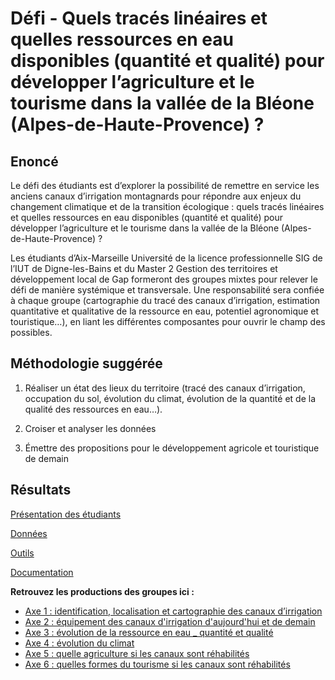 # Défi - Quels tracés linéaires et quelles ressources en eau disponibles (quantité et qualité) pour développer l’agriculture et le tourisme dans la vallée de la Bléone (Alpes-de-Haute-Provence) ?

## Enoncé 

Le défi des étudiants est d’explorer la possibilité de remettre en service les anciens canaux d’irrigation montagnards pour répondre aux enjeux du changement climatique et de la transition écologique : quels tracés linéaires et quelles ressources en eau disponibles (quantité et qualité) pour développer l’agriculture et le tourisme dans la vallée de la Bléone (Alpes-de-Haute-Provence) ?

Les étudiants d’Aix-Marseille Université de la licence professionnelle SIG de l’IUT de Digne-les-Bains et du Master 2 Gestion des territoires et développement local de Gap formeront des groupes mixtes pour relever le défi de manière systémique et transversale. Une responsabilité sera confiée à chaque groupe (cartographie du tracé des canaux d’irrigation, estimation quantitative et qualitative de la ressource en eau, potentiel agronomique et touristique…), en liant les différentes composantes pour ouvrir le champ des possibles. 

## Méthodologie suggérée

1. Réaliser un état des lieux du territoire (tracé des canaux d’irrigation, occupation du sol, évolution du climat, évolution de la quantité et de la qualité des ressources en eau…).

2. Croiser et analyser les données

3. Émettre des propositions pour le développement agricole et touristique de demain

## Résultats 

[Présentation des étudiants](https://github.com/CRIGE-PACA-lab/hackathon_crige_2025/raw/refs/heads/main/resultats/Digne/D%C3%A9fi%205%20-%20canaux%20de%20la%20Bl%C3%A9one/Pr%C3%A9sentation.zip)

[Données](https://github.com/CRIGE-PACA-lab/hackathon_crige_2025/tree/main/resultats/Digne/D%C3%A9fi%205%20-%20canaux%20de%20la%20Bl%C3%A9one/DATA)

[Outils](https://github.com/CRIGE-PACA-lab/hackathon_crige_2025/tree/main/resultats/Digne/D%C3%A9fi%205%20-%20canaux%20de%20la%20Bl%C3%A9one/OUTILS)

[Documentation](https://github.com/CRIGE-PACA-lab/hackathon_crige_2025/tree/main/resultats/Digne/D%C3%A9fi%205%20-%20canaux%20de%20la%20Bl%C3%A9one/Documents)

**Retrouvez les productions des groupes ici :**

* [Axe 1 : identification, localisation et cartographie des canaux d’irrigation](https://github.com/CRIGE-PACA-lab/hackathon_crige_2025/tree/main/resultats/Digne/D%C3%A9fi%205%20-%20canaux%20de%20la%20Bl%C3%A9one/Axe%201%20_%20identification%2C%20localisation%20et%20cartographie%20des%20canaux%20d%E2%80%99irrigation)
* [Axe 2 : équipement des canaux d'irrigation d'aujourd'hui et de demain](https://github.com/CRIGE-PACA-lab/hackathon_crige_2025/tree/main/resultats/Digne/D%C3%A9fi%205%20-%20canaux%20de%20la%20Bl%C3%A9one/Axe%202%20_%20%C3%A9quipement%20des%20canaux%20d'irrigation%20d'aujourd'hui%20et%20de%20demain)
* [Axe 3 : évolution de la ressource en eau _ quantité et qualité](https://github.com/CRIGE-PACA-lab/hackathon_crige_2025/tree/main/resultats/Digne/D%C3%A9fi%205%20-%20canaux%20de%20la%20Bl%C3%A9one/Axe%203%20_%20%C3%A9volution%20de%20la%20ressource%20en%20eau%20_%20quantit%C3%A9%20et%20qualit%C3%A9)
* [Axe 4 : évolution du climat](https://github.com/CRIGE-PACA-lab/hackathon_crige_2025/tree/main/resultats/Digne/D%C3%A9fi%205%20-%20canaux%20de%20la%20Bl%C3%A9one/Axe%204%20_%20%C3%A9volution%20du%20climat)
* [Axe 5 : quelle agriculture si les canaux sont réhabilités](https://github.com/CRIGE-PACA-lab/hackathon_crige_2025/tree/main/resultats/Digne/D%C3%A9fi%205%20-%20canaux%20de%20la%20Bl%C3%A9one/Axe%205%20_%20agriculture%20_%20quelle%20agriculture%20si%20les%20canaux%20sont%20r%C3%A9habilit%C3%A9s%20_)
* [Axe 6 : quelles formes du tourisme si les canaux sont réhabilités](https://github.com/CRIGE-PACA-lab/hackathon_crige_2025/tree/main/resultats/Digne/D%C3%A9fi%205%20-%20canaux%20de%20la%20Bl%C3%A9one/Axe%206%20_%20tourisme%20_%20quelles%20formes%20du%20tourisme%20si%20les%20canaux%20sont%20r%C3%A9habilit%C3%A9s%20_)